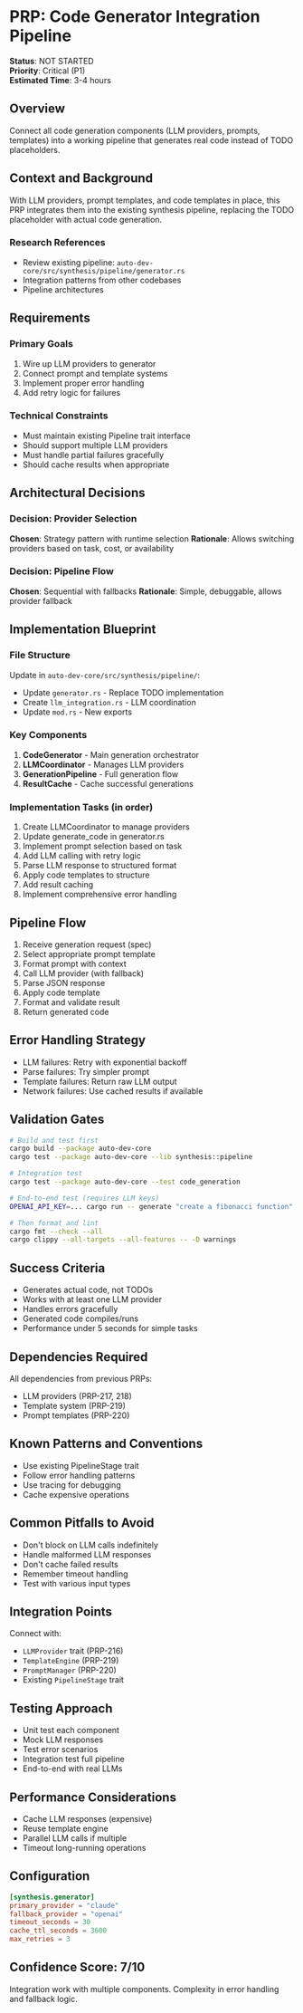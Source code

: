 # PRP: Code Generator Integration Pipeline

**Status**: NOT STARTED  
**Priority**: Critical (P1)  
**Estimated Time**: 3-4 hours

## Overview
Connect all code generation components (LLM providers, prompts, templates) into a working pipeline that generates real code instead of TODO placeholders.

## Context and Background
With LLM providers, prompt templates, and code templates in place, this PRP integrates them into the existing synthesis pipeline, replacing the TODO placeholder with actual code generation.

### Research References
- Review existing pipeline: `auto-dev-core/src/synthesis/pipeline/generator.rs`
- Integration patterns from other codebases
- Pipeline architectures

## Requirements

### Primary Goals
1. Wire up LLM providers to generator
2. Connect prompt and template systems
3. Implement proper error handling
4. Add retry logic for failures

### Technical Constraints
- Must maintain existing Pipeline trait interface
- Should support multiple LLM providers
- Must handle partial failures gracefully
- Should cache results when appropriate

## Architectural Decisions

### Decision: Provider Selection
**Chosen**: Strategy pattern with runtime selection
**Rationale**: Allows switching providers based on task, cost, or availability

### Decision: Pipeline Flow
**Chosen**: Sequential with fallbacks
**Rationale**: Simple, debuggable, allows provider fallback

## Implementation Blueprint

### File Structure
Update in `auto-dev-core/src/synthesis/pipeline/`:
- Update `generator.rs` - Replace TODO implementation
- Create `llm_integration.rs` - LLM coordination
- Update `mod.rs` - New exports

### Key Components
1. **CodeGenerator** - Main generation orchestrator
2. **LLMCoordinator** - Manages LLM providers
3. **GenerationPipeline** - Full generation flow
4. **ResultCache** - Cache successful generations

### Implementation Tasks (in order)
1. Create LLMCoordinator to manage providers
2. Update generate_code in generator.rs
3. Implement prompt selection based on task
4. Add LLM calling with retry logic
5. Parse LLM response to structured format
6. Apply code templates to structure
7. Add result caching
8. Implement comprehensive error handling

## Pipeline Flow

1. Receive generation request (spec)
2. Select appropriate prompt template
3. Format prompt with context
4. Call LLM provider (with fallback)
5. Parse JSON response
6. Apply code template
7. Format and validate result
8. Return generated code

## Error Handling Strategy

- LLM failures: Retry with exponential backoff
- Parse failures: Try simpler prompt
- Template failures: Return raw LLM output
- Network failures: Use cached results if available

## Validation Gates

```bash
# Build and test first
cargo build --package auto-dev-core
cargo test --package auto-dev-core --lib synthesis::pipeline

# Integration test
cargo test --package auto-dev-core --test code_generation

# End-to-end test (requires LLM keys)
OPENAI_API_KEY=... cargo run -- generate "create a fibonacci function"

# Then format and lint
cargo fmt --check --all
cargo clippy --all-targets --all-features -- -D warnings
```

## Success Criteria
- Generates actual code, not TODOs
- Works with at least one LLM provider
- Handles errors gracefully
- Generated code compiles/runs
- Performance under 5 seconds for simple tasks

## Dependencies Required
All dependencies from previous PRPs:
- LLM providers (PRP-217, 218)
- Template system (PRP-219)
- Prompt templates (PRP-220)

## Known Patterns and Conventions
- Use existing PipelineStage trait
- Follow error handling patterns
- Use tracing for debugging
- Cache expensive operations

## Common Pitfalls to Avoid
- Don't block on LLM calls indefinitely
- Handle malformed LLM responses
- Don't cache failed results
- Remember timeout handling
- Test with various input types

## Integration Points

Connect with:
- `LLMProvider` trait (PRP-216)
- `TemplateEngine` (PRP-219)
- `PromptManager` (PRP-220)
- Existing `PipelineStage` trait

## Testing Approach
- Unit test each component
- Mock LLM responses
- Test error scenarios
- Integration test full pipeline
- End-to-end with real LLMs

## Performance Considerations
- Cache LLM responses (expensive)
- Reuse template engine
- Parallel LLM calls if multiple
- Timeout long-running operations

## Configuration
```toml
[synthesis.generator]
primary_provider = "claude"
fallback_provider = "openai"
timeout_seconds = 30
cache_ttl_seconds = 3600
max_retries = 3
```

## Confidence Score: 7/10
Integration work with multiple components. Complexity in error handling and fallback logic.